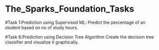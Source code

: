 # The_Sparks_Foundation_Tasks

#Task 1:Prediction using Supervised ML:
         Predict the percentage of an student based on no of study hours.

#Task 6:Prediction using Decision Tree Algorithm
         Create the decision tree classifier and visualize it graphically.
